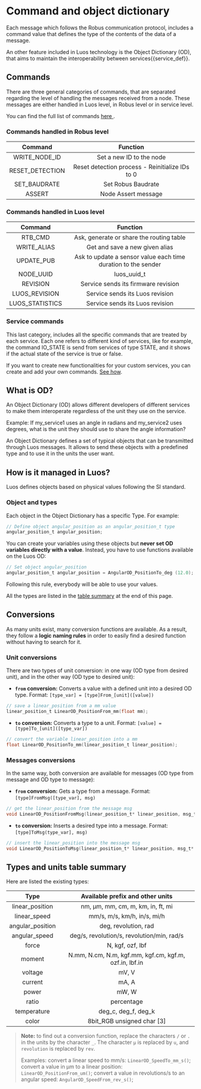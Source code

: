 # Command and object dictionary

Each message which follows the Robus communication protocol, includes a command value that defines the type of the contents of the data of a message. 

An other feature included in Luos technology is the Object Dictionary (OD), that aims to maintain the interoperability between <span class="cust_tooltip">services<span class="cust_tooltiptext">{{service_def}}</span></span>.

## Commands

There are three general categories of commands, that are separated regarding the level of handling the messages received from a node. These messages are either handled in Luos level, in Robus level or in service level.

You can find the full list of commands <a href="https://github.com/Luos-io/Luos/blob/master/inc/luos_list.h" target = "_blank"> here </a>.

### Commands handled in Robus level
| Command | Function |
| :---: | :---: |
| WRITE_NODE_ID | Set a new ID to the node |
| RESET_DETECTION | Reset detection process - Reinitialize IDs to 0 |
| SET_BAUDRATE | Set Robus Baudrate |
| ASSERT | Node Assert message  |

### Commands handled in Luos level
| Command | Function |
| :---: | :---: |
| RTB_CMD | Ask, generate or share the routing table |
| WRITE_ALIAS | Get and save a new given alias |
| UPDATE_PUB | Ask to update a sensor value each time duration to the sender |
| NODE_UUID | luos_uuid_t |
| REVISION | Service sends its firmware revision |
| LUOS_REVISION | Service sends its Luos revision |
| LUOS_STATISTICS | Service sends its Luos revision |

### Service commands

This last category, includes all the specific commands that are treated by each service. Each one refers to different kind of services, like for example, the command IO_STATE is send from services of type STATE, and it shows if the actual state of the service is true or false.

If you want to create new functionalities for your custom services, you can create and add your own commands. [See how](../../tutorials/tutorials.md).

## What is OD?
An Object Dictionary (OD) allows different developers of different services to make them interoperate regardless of the unit they use on the service.

Example: If my_service1 uses an angle in radians and my_service2 uses degrees, what is the unit they should use to share the angle information?

An Object Dictionary defines a set of typical objects that can be transmitted through Luos messages. It allows to send these objects with a predefined type and to use it in the units the user want.

## How is it managed in Luos?
Luos defines objects based on physical values following the SI standard.

### Object and types
Each object in the Object Dictionary has a specific Type. For example:
```c
// Define object angular_position as an angular_position_t type
angular_position_t angular_position; 
```

You can create your variables using these objects but **never set OD variables directly with a value**. Instead, you have to use functions available on the Luos OD:
```c
// Set object angular_position
angular_position_t angular_position = AngularOD_PositionTo_deg (12.0); 
```
Following this rule, everybody will be able to use your values.

All the types are listed in the [table summary](#types-and-units-table-summary) at the end of this page.

## Conversions
As many units exist, many conversion functions are available. As a result, they follow a **logic naming rules** in order to easily find a desired function without having to search for it.

### Unit conversions
There are two types of unit conversion: in one way (OD type from desired unit), and in the other way (OD type to desired unit):

 - **`from` conversion:** Converts a value with a defined unit into a desired OD type. Format:  `[type_var] = [type]From_[unit]([value])`
```c
// save a linear_position from a mm value
linear_position_t LinearOD_PositionFrom_mm(float mm); 
```

 - **`to` conversion:** Converts a type to a unit. Format: `[value] = [type]To_[unit]([type_var])`
```c
// convert the variable linear_position into a mm
float LinearOD_PositionTo_mm(linear_position_t linear_position); 
```

### Messages conversions
In the same way, both conversion are available for messages (OD type from message and OD type to message):

 - **`from` conversion:** Gets a type from a message. Format: `[type]FromMsg([type_var], msg)`
```C
// get the linear_position from the message msg
void LinearOD_PositionFromMsg(linear_position_t* linear_position, msg_t* msg); 
```

 - **`to` conversion:** Inserts a desired type into a message. Format: `[type]ToMsg(type_var], msg)`
```c
// insert the linear_position into the message msg
void LinearOD_PositionToMsg(linear_position_t* linear_position, msg_t* msg);
```

## Types and units table summary
Here are listed the existing types:

| Type | Available prefix and other units |
| :---: | :---: |
| linear_position | nm, &mu;m, mm, cm, m, km, in, ft, mi |
| linear_speed | mm/s, m/s, km/h, in/s, mi/h |
| angular_position | deg, revolution, rad |
| angular_speed | deg/s, revolution/s, revolution/min, rad/s |
| force | N, kgf, ozf, lbf |
| moment | N.mm, N.cm, N.m, kgf.mm, kgf.cm, kgf.m, ozf.in, lbf.in |
| voltage | mV, V |
| current |  mA, A |
| power | mW, W |
| ratio | percentage |
| temperature | deg_c, deg_f, deg_k |
| color | 8bit_RGB unsigned char \[3\] |

> **Note:** to find out a conversion function, replace the characters `/` or `.` in the units by the character `_`. The character `µ` is replaced by `u`, and `revolution` is replaced by `rev`.
>
> Examples: convert a linear speed to mm/s: `LinearOD_SpeedTo_mm_s()`; convert a value in &mu;m to a linear position: `LinearOD_PositionFrom_um()`; convert a value in revolutions/s to an angular speed: `AngularOD_SpeedFrom_rev_s()`;




